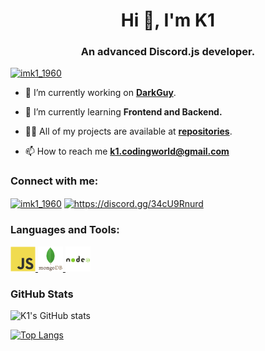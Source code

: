 <h1 align="center">Hi 👋, I'm K1</h1>
<h3 align="center">An advanced Discord.js developer.</h3>

<p align="left"> <a href="https://twitter.com/imk1_1960" target="blank"><img src="https://img.shields.io/twitter/follow/imk1_1960?logo=twitter&style=for-the-badge" alt="imk1_1960" /></a> </p>

- 🔭 I’m currently working on [**DarkGuy**](https://www.darkguy.ml).

- 🌱 I’m currently learning **Frontend and Backend.**

- 👨‍💻 All of my projects are available at [**repositories**](https://github.com/k1-1960?tab=repositories).

- 📫 How to reach me **k1.codingworld@gmail.com**

<h3 align="left">Connect with me:</h3>
<p align="left">
<a href="https://twitter.com/imk1_1960" target="blank"><img align="center" src="https://raw.githubusercontent.com/rahuldkjain/github-profile-readme-generator/master/src/images/icons/Social/twitter.svg" alt="imk1_1960" height="30" width="40" /></a>
<a href="https://discord.gg/https://discord.gg/34cU9Rnurd" target="blank"><img align="center" src="https://raw.githubusercontent.com/rahuldkjain/github-profile-readme-generator/master/src/images/icons/Social/discord.svg" alt="https://discord.gg/34cU9Rnurd" height="30" width="40" /></a>
</p>

<h3 align="left">Languages and Tools:</h3>
<p align="left"> <a href="https://developer.mozilla.org/en-US/docs/Web/JavaScript" target="_blank" rel="noreferrer"> <img src="https://raw.githubusercontent.com/devicons/devicon/master/icons/javascript/javascript-original.svg" alt="javascript" width="40" height="40"/> </a> <a href="https://www.mongodb.com/" target="_blank" rel="noreferrer"> <img src="https://raw.githubusercontent.com/devicons/devicon/master/icons/mongodb/mongodb-original-wordmark.svg" alt="mongodb" width="40" height="40"/> </a> <a href="https://nodejs.org" target="_blank" rel="noreferrer"> <img src="https://raw.githubusercontent.com/devicons/devicon/master/icons/nodejs/nodejs-original-wordmark.svg" alt="nodejs" width="40" height="40"/> </a> </p>

### GitHub Stats
 ![K1's GitHub stats](https://github-readme-stats.vercel.app/api?username=k1-1960&show_icons=true&locale=es&theme=merko)

 [![Top Langs](https://github-readme-stats.vercel.app/api/top-langs/?username=k1-1960&locale=es&theme=merko&layout=compact)](https://github.com/k1-1960)
